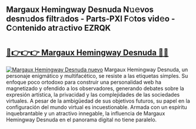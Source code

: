 ## Margaux Hemingway Desnuda N𝚞𝚎vos desn𝚞dos filtr𝚊dos - Parts-PXl F𝚘tos vid𝚎o - C𝚘ntenido atr𝚊ctivo EZRQK

# <h2><a href="http://mbccaml.tromn.icu/?c=Margaux+Hemingway+Desnuda">🔗👉👉👉 Margaux Hemingway Desnuda 🔗🔗</a></h2>

[![Margaux Hemingway Desnuda nuevo](https://i.imgur.com/pEAQMta.gif)](http://mbccaml.tromn.icu/?c=Margaux+Hemingway+Desnuda)
Margaux Hemingway Desnuda, un personaje enigmático y multifacético, se resiste a las etiquetas simples. Su enfoque poco ortodoxo para construir una personalidad web ha magnetizado y ofendido a los observadores, generando debates sobre la expresión artística, la privacidad y las complejidades de las sociedades virtuales. A pesar de la ambigüedad de sus objetivos futuros, su papel en la configuración del mundo virtual es incuestionable. Armada con un espíritu inquebrantable y un atractivo innegable, la influencia de Margaux Hemingway Desnuda en el panorama digital no tiene paralelo.

